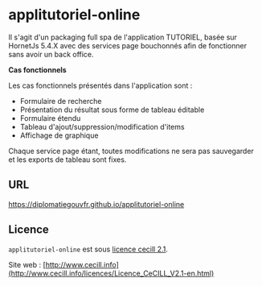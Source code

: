 # applitutoriel-online

Il s'agit d'un packaging full spa de l'application TUTORIEL, basée sur HornetJs 5.4.X avec des services page bouchonnés afin de fonctionner sans avoir un back office.


__Cas fonctionnels__

Les cas fonctionnels présentés dans l'application sont :

* Formulaire de recherche
* Présentation du résultat sous forme de tableau éditable
* Formulaire étendu
* Tableau d'ajout/suppression/modification d'items
* Affichage de graphique

Chaque service page étant, toutes modifications ne sera pas sauvegarder et les exports de tableau sont fixes.

## URL

https://diplomatiegouvfr.github.io/applitutoriel-online

## Licence

`applitutoriel-online` est sous [licence cecill 2.1](./LICENSE.md).

Site web : [http://www.cecill.info](http://www.cecill.info/licences/Licence_CeCILL_V2.1-en.html)

